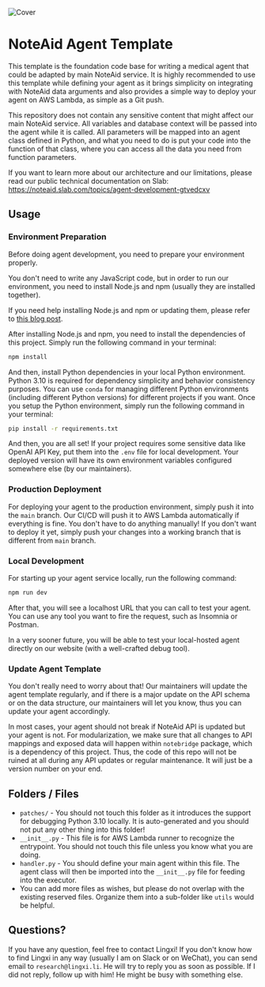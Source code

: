![Cover](https://imagedelivery.net/Dr98IMl5gQ9tPkFM5JRcng/a5d796eb-b451-49f7-5588-749989656500/Ultra)

# NoteAid Agent Template

This template is the foundation code base for writing a medical agent that could be adapted by main NoteAid service. It is highly recommended to use this template while defining your agent as it brings simplicity on integrating with NoteAid data arguments and also provides a simple way to deploy your agent on AWS Lambda, as simple as a Git push.

This repository does not contain any sensitive content that might affect our main NoteAid service. All variables and database context will be passed into the agent while it is called. All parameters will be mapped into an agent class defined in Python, and what you need to do is put your code into the function of that class, where you can access all the data you need from function parameters.

If you want to learn more about our architecture and our limitations, please read our public technical documentation on Slab: https://noteaid.slab.com/topics/agent-development-gtvedcxv

## Usage

### Environment Preparation

Before doing agent development, you need to prepare your environment properly.

You don't need to write any JavaScript code, but in order to run our environment, you need to install Node.js and npm (usually they are installed together).

If you need help installing Node.js and npm or updating them, please refer to [this blog post](https://lingxi.li/writings/8fbd500e-6fd6-4ec1-b7e5-5354a40da305).

After installing Node.js and npm, you need to install the dependencies of this project. Simply run the following command in your terminal:

```bash
npm install
```

And then, install Python dependencies in your local Python environment. Python 3.10 is required for dependency simplicity and behavior consistency purposes. You can use `conda` for managing different Python environments (including different Python versions) for different projects if you want. Once you setup the Python environment, simply run the following command in your terminal:

```bash
pip install -r requirements.txt
```

And then, you are all set! If your project requires some sensitive data like OpenAI API Key, put them into the `.env` file for local development. Your deployed version will have its own environment variables configured somewhere else (by our maintainers).

### Production Deployment

For deploying your agent to the production environment, simply push it into the `main` branch. Our CI/CD will push it to AWS Lambda automatically if everything is fine. You don't have to do anything manually! If you don't want to deploy it yet, simply push your changes into a working branch that is different from `main` branch.

### Local Development

For starting up your agent service locally, run the following command:

```bash
npm run dev
```

After that, you will see a localhost URL that you can call to test your agent. You can use any tool you want to fire the request, such as Insomnia or Postman.

In a very sooner future, you will be able to test your local-hosted agent directly on our website (with a well-crafted debug tool).

### Update Agent Template

You don't really need to worry about that! Our maintainers will update the agent template regularly, and if there is a major update on the API schema or on the data structure, our maintainers will let you know, thus you can update your agent accordingly.

In most cases, your agent should not break if NoteAid API is updated but your agent is not. For modularization, we make sure that all changes to API mappings and exposed data will happen within `notebridge` package, which is a dependency of this project. Thus, the code of this repo will not be ruined at all during any API updates or regular maintenance. It will just be a version number on your end.

## Folders / Files

- `patches/` - You should not touch this folder as it introduces the support for debugging Python 3.10 locally. It is auto-generated and you should not put any other thing into this folder!
- `__init__.py` - This file is for AWS Lambda runner to recognize the entrypoint. You should not touch this file unless you know what you are doing.
- `handler.py` - You should define your main agent within this file. The agent class will then be imported into the `__init__.py` file for feeding into the executor.
- You can add more files as wishes, but please do not overlap with the existing reserved files. Organize them into a sub-folder like `utils` would be helpful.

## Questions?

If you have any question, feel free to contact Lingxi! If you don't know how to find Lingxi in any way (usually I am on Slack or on WeChat), you can send email to `research@lingxi.li`. He will try to reply you as soon as possible. If I did not reply, follow up with him! He might be busy with something else.
